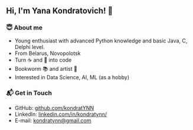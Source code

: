 ## Hi, I'm Yana Kondratovich! :wave:
### :innocent: About me 
* Young enthusiast with advanced Python knowledge and basic Java, C, Delphi level.
* From Belarus, Novopolotsk
* Turn :coffee: and :pizza: into code
* Bookworm :books: and artist :art:
* Interested in Data Science, AI, ML (as  a hobby)


### 📬 Get in Touch
* GitHub: [github.com/kondratYNN](https://github.com/kondratYNN)
* LinkedIn:  [linkedin.com/in/kondratynn/](https://www.linkedin.com/in/kondratynn/)
* E-mail: kondratynn@gmail.com

<!--
**kondratYNN/kondratYNN** is a ✨ _special_ ✨ repository because its `README.md` (this file) appears on your GitHub profile.

Here are some ideas to get you started:

- 🔭 I’m currently working on ...
- 🌱 I’m currently learning ...
- 👯 I’m looking to collaborate on ...
- 🤔 I’m looking for help with ...
- 💬 Ask me about ...
- 📫 How to reach me: ...
- 😄 Pronouns: ...
- ⚡ Fun fact: ...
-->
